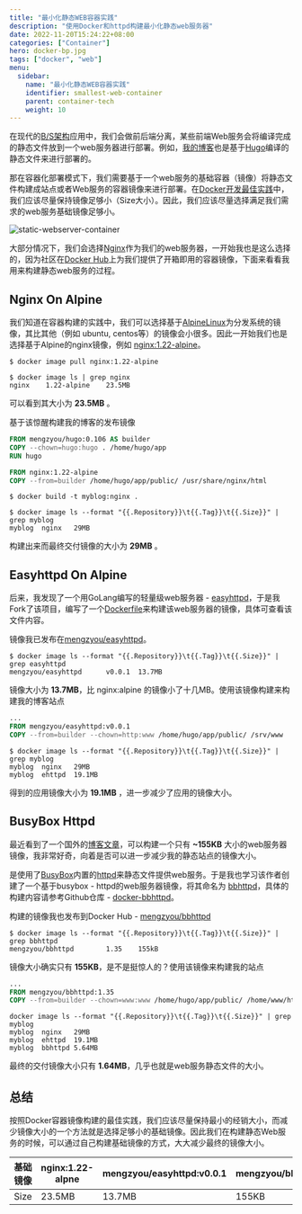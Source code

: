 ```yaml
---
title: "最小化静态WEB容器实践"
description: "使用Docker和httpd构建最小化静态web服务器"
date: 2022-11-20T15:24:22+08:00
categories: ["Container"]
hero: docker-bp.jpg
tags: ["docker", "web"]
menu:
  sidebar:
    name: "最小化静态WEB容器实践"
    identifier: smallest-web-container
    parent: container-tech
    weight: 10
---
```


在现代的[B/S架构](https://baike.baidu.com/item/BS%E6%9E%B6%E6%9E%84/1297196)应用中，我们会做前后端分离，某些前端Web服务会将编译完成的静态文件放到一个web服务器进行部署。例如，[我的博客](https://blog.mengz.dev/)也是基于[Hugo](https://gohugo.io)编译的静态文件来进行部署的。  

那在容器化部署模式下，我们需要基于一个web服务的基础容器（镜像）将静态文件构建成站点或者Web服务的容器镜像来进行部署。在[Docker开发最佳实践](https://docs.docker.com/develop/dev-best-practices/)中，我们应该尽量保持镜像足够小（Size大小）。因此，我们应该尽量选择满足我们需求的web服务基础镜像足够小。  

![static-webserver-container](https://images.mengz.dev/posts/static-webserver-container.png)  

大部分情况下，我们会选择[Nginx](https://www.nginx.com/)作为我们的web服务器，一开始我也是这么选择的，因为社区在[Docker Hub](https://hub.docker.com/_/nginx/)上为我们提供了开箱即用的容器镜像，下面来看看我用来构建静态web服务的过程。  

## Nginx On Alpine

我们知道在容器构建的实践中，我们可以选择基于[AlpineLinux](https://www.alpinelinux.org)为分发系统的镜像，其比其他（例如 ubuntu, centos等）的镜像会小很多。因此一开始我们也是选择基于Alpine的nginx镜像，例如 [nginx:1.22-alpine](https://github.com/nginxinc/docker-nginx/blob/fef51235521d1cdf8b05d8cb1378a526d2abf421/mainline/alpine/Dockerfile)。  

```shell
$ docker image pull nginx:1.22-alpine

$ docker image ls | grep nginx
nginx    1.22-alpine    23.5MB
```

可以看到其大小为 **23.5MB** 。  

基于该惊醒构建我的博客的发布镜像  

```Dockerfile
FROM mengzyou/hugo:0.106 AS builder
COPY --chown=hugo:hugo . /home/hugo/app
RUN hugo

FROM nginx:1.22-alpine
COPY --from=builder /home/hugo/app/public/ /usr/share/nginx/html
```

```shell
$ docker build -t myblog:nginx .

$ docker image ls --format "{{.Repository}}\t{{.Tag}}\t{{.Size}}" | grep myblog
myblog  nginx   29MB
```

构建出来而最终交付镜像的大小为 **29MB** 。  

## Easyhttpd On Alpine 

后来，我发现了一个用GoLang编写的轻量级web服务器 - [easyhttpd](https://github.com/bitepeng/easyhttpd)，于是我Fork了该项目，编写了一个[Dockerfile](https://github.com/mengzyou/easyhttpd/blob/main/Dockerfile)来构建该web服务器的镜像，具体可查看该文件内容。  

镜像我已发布在[mengzyou/easyhttpd](https://hub.docker.com/r/mengzyou/easyhttpd)。  

```shell
$ docker image ls --format "{{.Repository}}\t{{.Tag}}\t{{.Size}}" | grep easyhttpd
mengzyou/easyhttpd      v0.0.1  13.7MB
```

镜像大小为 **13.7MB**，比 nginx:alpine 的镜像小了十几MB。使用该镜像构建来构建我的博客站点  

```Dockerfile
...
FROM mengzyou/easyhttpd:v0.0.1
COPY --from=builder --chown=http:www /home/hugo/app/public/ /srv/www
```

```shell
$ docker image ls --format "{{.Repository}}\t{{.Tag}}\t{{.Size}}" | grep myblog
myblog  nginx   29MB
myblog  ehttpd  19.1MB
```

得到的应用镜像大小为 **19.1MB** ，进一步减少了应用的镜像大小。  

## BusyBox Httpd

最近看到了一个国外的[博客文章](https://lipanski.com/posts/smallest-docker-image-static-website)，可以构建一个只有 **~155KB** 大小的web服务器镜像，我非常好奇，向着是否可以进一步减少我的静态站点的镜像大小。  

是使用了[BusyBox](https://busybox.net/)内置的[httpd](https://git.busybox.net/busybox/tree/networking/httpd.c)来静态文件提供web服务。于是我也学习该作者创建了一个基于busybox - httpd的web服务器镜像，将其命名为 [bbhttpd](https://github.com/mengzyou/docker-bbhttpd)，具体的构建内容请参考Github仓库 - [docker-bbhttpd](https://github.com/mengzyou/docker-bbhttpd)。  

构建的镜像我也发布到Docker Hub - [mengzyou/bbhttpd](https://hub.docker.com/r/mengzyou/bbhttpd)  

```shell
$ docker image ls --format "{{.Repository}}\t{{.Tag}}\t{{.Size}}" | grep bbhttpd
mengzyou/bbhttpd        1.35    155kB
```

镜像大小确实只有 **155KB**，是不是挺惊人的？使用该镜像来构建我的站点  

```Dockerfile
...
FROM mengzyou/bbhttpd:1.35
COPY --from=builder --chown=www:www /home/hugo/app/public/ /home/www/html
```

```shell
docker image ls --format "{{.Repository}}\t{{.Tag}}\t{{.Size}}" | grep myblog
myblog  nginx   29MB
myblog  ehttpd  19.1MB
myblog  bbhttpd 5.64MB
```

最终的交付镜像大小只有 **1.64MB**，几乎也就是web服务静态文件的大小。  

## 总结

按照Docker容器镜像构建的最佳实践，我们应该尽量保持最小的经销大小，而减少镜像大小的一个方法就是选择足够小的基础镜像。因此我们在构建静态Web服务的时候，可以通过自己构建基础镜像的方式，大大减少最终的镜像大小。  

| 基础镜像 | nginx:1.22-alpne | mengzyou/easyhttpd:v0.0.1 | mengzyou/bbhttpd:1.35 |  
| ------------- | ---------------- | ------------------------- | --------------------- |  
| Size | 23.5MB | 13.7MB | 155KB |  

